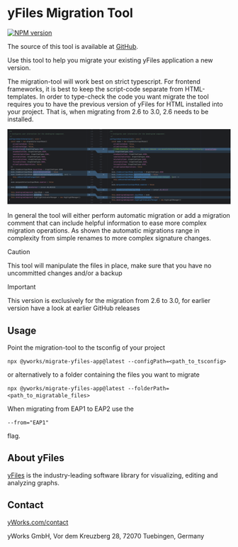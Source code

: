 # yFiles Migration Tool
[![NPM version](https://img.shields.io/npm/v/@yworks/migrate-yfiles-app?style=flat)](https://www.npmjs.org/package/@yworks/migrate-yfiles-app)

The source of this tool is available at [GitHub](https://github.com/yWorks/migrate-yfiles-app).

Use this tool to help you migrate your existing yFiles application a new version.

The migration-tool will work best on strict typescript. For frontend frameworks,
it is best to keep the script-code separate from HTML-templates.
In order to type-check the code you want migrate the tool requires you to have the previous version of yFiles for HTML installed into your project. That is, when migrating from 2.6 to 3.0, 2.6 needs to be installed. 

![Automatic migrations](https://raw.githubusercontent.com/yWorks/migrate-yfiles-app/master/assets/automaticMigration.png)

In general the tool will either perform automatic migration or add a migration
comment that can include helpful information to ease more complex migration
operations.
As shown the automatic migrations range in complexity from simple renames to more complex signature changes.

> [!CAUTION]
> This tool will manipulate the files in place, make sure that you have no uncommitted changes and/or a backup

> [!IMPORTANT]  
> This version is exclusively for the migration from 2.6 to 3.0, for earlier version have a look at earlier GitHub releases

## Usage
Point the migration-tool to the tsconfig of your project
```
npx @yworks/migrate-yfiles-app@latest --configPath=<path_to_tsconfig>
```
or alternatively to a folder containing the files you want to migrate
```
npx @yworks/migrate-yfiles-app@latest --folderPath=<path_to_migratable_files>
```
When migrating from EAP1 to EAP2 use the 
````
--from="EAP1"
````
flag.

## About yFiles

[yFiles](https://www.yworks.com/yfiles) is the industry-leading software library for visualizing, editing and analyzing graphs.


## Contact

[yWorks.com/contact](https://www.yworks.com/contact)

yWorks GmbH, Vor dem Kreuzberg 28, 72070 Tuebingen, Germany
